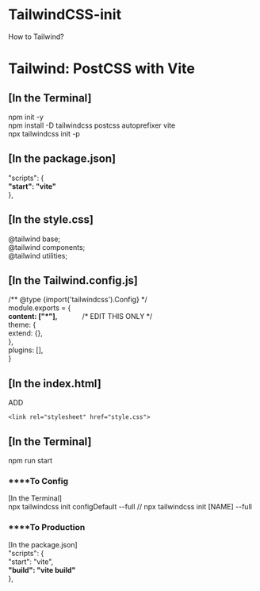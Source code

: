 # TailwindCSS-init
How to Tailwind?

# Tailwind: PostCSS with Vite
## [In the Terminal]
npm init -y <br>
npm install -D tailwindcss postcss autoprefixer vite <br>
npx tailwindcss init -p <br>

## [In the package.json]
"scripts": { <br>
    <b>"start": "vite"</b> <br>
  }, <br>

## [In the style.css]
@tailwind base; <br>
@tailwind components; <br>
@tailwind utilities; <br>

## [In the Tailwind.config.js]
/** @type {import('tailwindcss').Config} */  <br>
module.exports = { <br>
  **content: ["\*"],**   &emsp;&emsp;&emsp; /\* EDIT THIS ONLY */ <br>
  theme: {  <br>
    extend: {}, <br>
  }, <br>
  plugins: [], <br>
} <br>

## [In the index.html]
ADD <br>
~~~
<link rel="stylesheet" href="style.css">
~~~


## [In the Terminal] <br>
npm run start <br>

### ****To Config
[In the Terminal] <br>
npx tailwindcss init configDefault --full      	// npx tailwindcss init [NAME] --full <br>

### ****To Production 
[In the package.json] <br>
"scripts": { <br>
    "start": "vite", <br>
    **"build": "vite build"** <br>
  }, <br>

